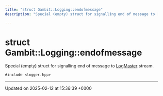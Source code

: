 ```yaml
---
title: "struct Gambit::Logging::endofmessage"
description: "Special (empty) struct for signalling end of message to [LogMaster]() stream. "

---
```


# struct Gambit::Logging::endofmessage



Special (empty) struct for signalling end of message to [LogMaster]() stream. 


`#include <logger.hpp>`

-------------------------------

Updated on 2025-02-12 at 15:36:39 +0000